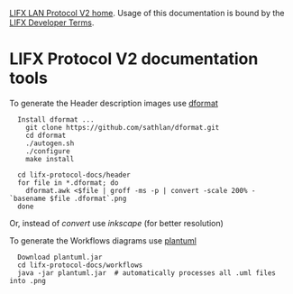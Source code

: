 [LIFX LAN Protocol V2 home](README.md). Usage of this documentation is bound by the [LIFX Developer Terms](http://developer.lifx.com/terms).

# LIFX Protocol V2 documentation tools

To generate the Header description images use
[dformat](https://github.com/sathlan/dformat)

      Install dformat ...
        git clone https://github.com/sathlan/dformat.git
        cd dformat
        ./autogen.sh
        ./configure
        make install

      cd lifx-protocol-docs/header
      for file in *.dformat; do
        dformat.awk <$file | groff -ms -p | convert -scale 200% - `basename $file .dformat`.png
      done

Or, instead of _convert_ use _inkscape_ (for better resolution)

To generate the Workflows diagrams use
[plantuml](http://plantuml.sourceforge.net/)

      Download plantuml.jar
      cd lifx-protocol-docs/workflows
      java -jar plantuml.jar  # automatically processes all .uml files into .png
